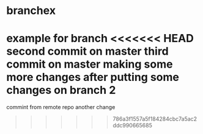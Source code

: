# branchex
example for branch
<<<<<<< HEAD
second commit on master
third commit on master
making some more changes after putting some changes on branch 2
=======
commint from remote repo
another change
>>>>>>> 786a3f1557a5f184284cbc7a5ac2ddc990665685

